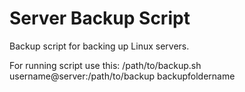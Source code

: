# Server Backup Script
Backup script for backing up Linux servers.

For running script use this:
/path/to/backup.sh username@server:/path/to/backup backupfoldername
